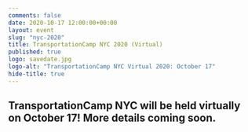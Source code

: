 ```yaml
---
comments: false
date: 2020-10-17 12:00:00+00:00
layout: event
slug: "nyc-2020"
title: TransportationCamp NYC 2020 (Virtual)
published: true
logo: savedate.jpg
logo-alt: "TransportationCamp NYC Virtual 2020: October 17"
hide-title: true
---
```


## TransportationCamp NYC will be held virtually on October 17! More details coming soon.